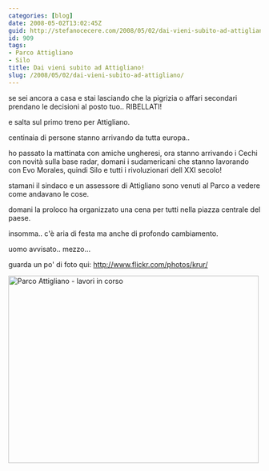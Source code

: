 ```yaml
---
categories: [blog]
date: 2008-05-02T13:02:45Z
guid: http://stefanocecere.com/2008/05/02/dai-vieni-subito-ad-attigliano/
id: 909
tags:
- Parco Attigliano
- Silo
title: Dai vieni subito ad Attigliano!
slug: /2008/05/02/dai-vieni-subito-ad-attigliano/
---
```


se sei ancora a casa e stai lasciando che la pigrizia o affari secondari prendano le decisioni al posto tuo.. RIBELLATI!
  
e salta sul primo treno per Attigliano.

centinaia di persone stanno arrivando da tutta europa..
  
ho passato la mattinata con amiche ungheresi, ora stanno arrivando i Cechi con novità sulla base radar, domani i sudamericani che stanno lavorando con Evo Morales, quindi Silo e tutti i rivoluzionari dell XXI secolo!

stamani il sindaco e un assessore di Attigliano sono venuti al Parco a vedere come andavano le cose.
  
domani la proloco ha organizzato una cena per tutti nella piazza centrale del paese.

insomma.. c'è aria di festa ma anche di profondo cambiamento.

uomo avvisato.. mezzo…

guarda un po' di foto qui: <http://www.flickr.com/photos/krur/>

[<img src="http://farm3.static.flickr.com/2204/2458474963_61be4b3e63.jpg" width="500" height="375" alt="Parco Attigliano - lavori in corso" />](http://www.flickr.com/photos/krur/2458474963/ "Parco Attigliano - lavori in corso di Humanist 2.0, su Flickr")